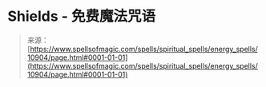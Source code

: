 <!--yml

category: 未分类

date: 2024-06-12 18:47:48

-->

# Shields - 免费魔法咒语

> 来源：[https://www.spellsofmagic.com/spells/spiritual_spells/energy_spells/10904/page.html#0001-01-01](https://www.spellsofmagic.com/spells/spiritual_spells/energy_spells/10904/page.html#0001-01-01)
